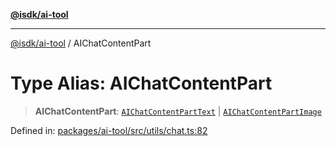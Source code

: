[**@isdk/ai-tool**](../README.md)

***

[@isdk/ai-tool](../globals.md) / AIChatContentPart

# Type Alias: AIChatContentPart

> **AIChatContentPart**: [`AIChatContentPartText`](../interfaces/AIChatContentPartText.md) \| [`AIChatContentPartImage`](../interfaces/AIChatContentPartImage.md)

Defined in: [packages/ai-tool/src/utils/chat.ts:82](https://github.com/isdk/ai-tool.js/blob/c084189f913fb955b91b492de68bd07ce78f8c82/src/utils/chat.ts#L82)
